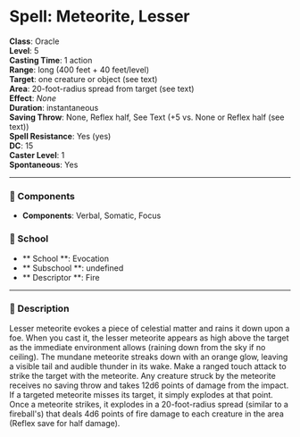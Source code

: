 
# Spell: Meteorite, Lesser
**Class**: Oracle  
**Level**: 5  
**Casting Time**: 1 action  
**Range**: long (400 feet + 40 feet/level)  
**Target**: one creature or object (see text)  
**Area**: 20-foot-radius spread from target (see text)  
**Effect**: _None_  
**Duration**: instantaneous  
**Saving Throw**: None, Reflex half, See Text (+5 vs. None or Reflex half (see text))  
**Spell Resistance**: Yes (yes)  
**DC**: 15  
**Caster Level**: 1  
**Spontaneous**: Yes

---

### 🔮 Components
- **Components**: Verbal, Somatic, Focus

### 🏫 School
- ** School **: Evocation
- ** Subschool **: undefined
- ** Descriptor **: Fire
---

### 📜 Description
Lesser meteorite evokes a piece of celestial matter and rains it down upon a foe. When you cast it, the lesser meteorite appears as high above the target as the immediate environment allows (raining down from the sky if no ceiling). The mundane meteorite streaks down with an orange glow, leaving a visible tail and audible thunder in its wake. Make a ranged touch attack to strike the target with the meteorite. Any creature struck by the meteorite receives no saving throw and takes 12d6 points of damage from the impact. If a targeted meteorite misses its target, it simply explodes at that point. Once a meteorite strikes, it explodes in a 20-foot-radius spread (similar to a fireball's) that deals 4d6 points of fire damage to each creature in the area (Reflex save for half damage).
